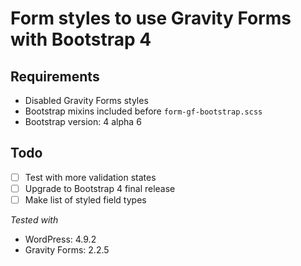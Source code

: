 # Form styles to use Gravity Forms with Bootstrap 4

## Requirements
* Disabled Gravity Forms styles
* Bootstrap mixins included before `form-gf-bootstrap.scss`
* Bootstrap version: 4 alpha 6

## Todo
- [ ] Test with more validation states
- [ ] Upgrade to Bootstrap 4 final release
- [ ] Make list of styled field types

*Tested with*
- WordPress: 4.9.2
- Gravity Forms: 2.2.5
